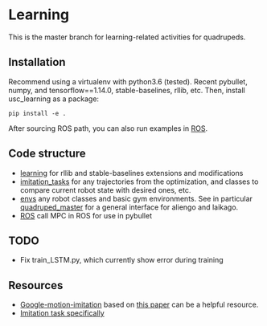 # Learning
This is the master branch for learning-related activities for quadrupeds.

## Installation

Recommend using a virtualenv with python3.6 (tested). Recent pybullet, numpy, and tensorflow==1.14.0, stable-baselines, rllib, etc. 
Then, install usc_learning as a package:

`pip install -e . `

After sourcing ROS path, you can also run examples in [ROS](./usc_learning/ros_interface).

## Code structure

- [learning](./usc_learning/learning) for rllib and stable-baselines extensions and modifications
- [imitation_tasks](./usc_learning/imitation_tasks) for any trajectories from the optimization, and classes to compare current robot state with desired ones, etc.
- [envs](./usc_learning/envs) any robot classes and basic gym environments. See in particular [quadruped_master](./usc_learning/envs/quadruped_master) for a general interface for aliengo and laikago.
- [ROS](./usc_learning/ros_interface) call MPC in ROS for use in pybullet

## TODO

- Fix train_LSTM.py, which currently show error during training

## Resources
- [Google-motion-imitation](https://github.com/google-research/motion_imitation) based on [this paper](https://xbpeng.github.io/projects/Robotic_Imitation/2020_Robotic_Imitation.pdf) can be a helpful resource. 
- [Imitation task specifically](https://github.com/google-research/motion_imitation/blob/master/motion_imitation/envs/env_wrappers/imitation_task.py)
